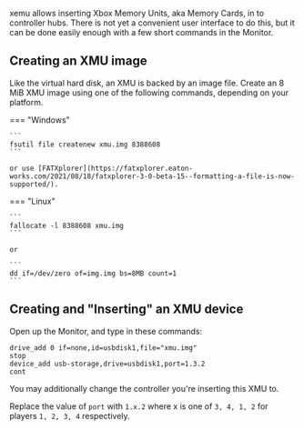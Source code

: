 xemu allows inserting Xbox Memory Units, aka Memory Cards, in to controller hubs. There is not yet a convenient user interface to do this, but it can be done easily enough with a few short commands in the Monitor.

## Creating an XMU image

Like the virtual hard disk, an XMU is backed by an image file. Create an 8 MiB XMU image using one of the following commands, depending on your platform.

=== "Windows"

	```
	fsutil file createnew xmu.img 8388608
	```
	
	or use [FATXplorer](https://fatxplorer.eaton-works.com/2021/08/18/fatxplorer-3-0-beta-15--formatting-a-file-is-now-supported/).

=== "Linux"

	```
	fallocate -l 8388608 xmu.img
	```

	or

	```
	dd if=/dev/zero of=img.img bs=8MB count=1
	```

## Creating and "Inserting" an XMU device

Open up the Monitor, and type in these commands:

```
drive_add 0 if=none,id=usbdisk1,file="xmu.img"
stop
device_add usb-storage,drive=usbdisk1,port=1.3.2
cont
```

You may additionally change the controller you're inserting this XMU to.

Replace the value of `port` with `1.x.2` where x is one of `3, 4, 1, 2` for players `1, 2, 3, 4` respectively.
